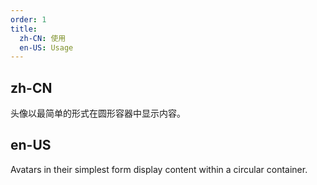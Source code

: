```yaml
---
order: 1
title:
  zh-CN: 使用
  en-US: Usage
---
```


## zh-CN

头像以最简单的形式在圆形容器中显示内容。

## en-US

Avatars in their simplest form display content within a circular container.